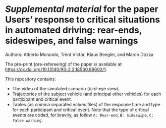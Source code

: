 # _Supplemental material_ for the paper Users’ response to critical situations in automated driving: rear-ends, sideswipes, and false warnings

Authors: Alberto Morando, Trent Victor, Klaus Bengler, and Marco Dozza

The pre-print (pre-refereeing) of the paper is available at https://dx.doi.org/10.13140/RG.2.2.18560.89603/1.

This repository contains:
- The video of the simulated scenario (bird-eye view).
- Trajectories of the subject vehicle (and principal other vehicles) for each participant and critical event.
- Tables (as comma separated values files) of the response time and type for each participant and critical event. Note that the type of critical events are coded, for brevity, as follow `A: Rear-end`, `B: Sideswipe`, `C: False warning`.

